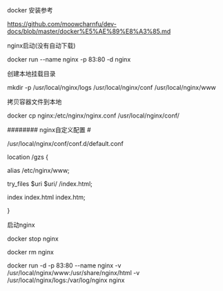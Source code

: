 docker 安装参考

https://github.com/moowcharnfu/dev-docs/blob/master/docker%E5%AE%89%E8%A3%85.md

nginx启动(没有自动下载)

docker run --name nginx -p 83:80 -d nginx

创建本地挂载目录

mkdir -p /usr/local/nginx/logs /usr/local/nginx/conf /usr/local/nginx/www

拷贝容器文件到本地

docker cp nginx:/etc/nginx/nginx.conf /usr/local/nginx/conf/

######## nginx自定义配置 #

/usr/local/nginx/conf/conf.d/default.conf

location /gzs {

 alias /etc/nginx/www;
 
 try_files $uri $uri/ /index.html;
 
 index index.html index.htm;

}

启动nginx

docker stop nginx

docker rm nginx

docker run -d -p 83:80 --name nginx -v /usr/local/nginx/www:/usr/share/nginx/html -v /usr/local/nginx/logs:/var/log/nginx nginx
